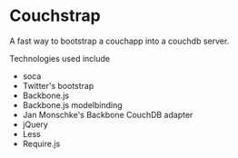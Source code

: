# Couchstrap

A fast way to bootstrap a couchapp into a couchdb server.

Technologies used include
-  soca
-  Twitter's bootstrap
-  Backbone.js
-  Backbone.js modelbinding
-  Jan Monschke's Backbone CouchDB adapter
-  jQuery
-  Less
-  Require.js

